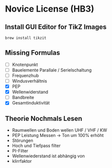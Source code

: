 # Novice License (HB3)

## Install GUI Editor for TikZ Images

```
brew install tikzit
```

## Missing Formulas

* [ ] Knotenpunkt
* [ ] Bauelemente Parallale / Serielschaltung
* [ ] Frequenzhub
* [ ] Windusverhältnis
* [x] PEP
* [x] Wellenwiderstand
* [ ] Bandbreite
* [x] Gesamtinduktivität

## Theorie Nochmals Lesen

* Raumwellen und Boden wellen UHF / VHF / KW
* PEP Leistung Messen -> Ton um 100% erhöht
* Störungen 
* Hoch und Tiefpass filter
* PI-Filter
* Wellenwiederstand ist abhängig von
* klirrfaktor